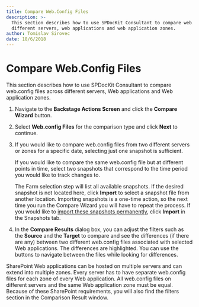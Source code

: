 ```yaml
---
title: Compare Web.Config Files
description: >-
  This section describes how to use SPDocKit Consultant to compare web.config files across
  different servers, web applications and web application zones.
author: Tomislav Sirovec
date: 18/6/2018
---
```


# Compare Web.Config Files

This section describes how to use SPDocKit Consultant to compare web.config files across different servers, Web applications and Web application zones.

1. Navigate to the **Backstage Actions Screen** and click the **Compare Wizard** button.
2. Select **Web.config Files** for the comparison type and click **Next** to continue.
3. If you would like to compare web.config files from two different servers or zones for a specific date, selecting just one snapshot is sufficient.

   If you would like to compare the same web.config file but at different points in time, select two snapshots that correspond to the time period you would like to track changes to.

   The Farm selection step will list all available snapshots. If the desired snapshot is not located here, click **Import** to select a snapshot file from another location. Importing snapshots is a one-time action, so the next time you run the Compare Wizard you will have to repeat the process. If you would like to [import these snapshots permanently](../../get-to-know-spdockit/snapshots-screen.md), click **Import** in the Snapshots tab.

4. In the **Compare Results** dialog box, you can adjust the filters such as the **Source** and the **Target** to compare and see the differences \(if there are any\) between two different web.config files associated with selected Web applications. The differences are highlighted. You can use the buttons to navigate between the files while looking for differences.

SharePoint Web applications can be hosted on multiple servers and can extend into multiple zones. Every server has to have separate web.config files for each zone of every Web application. All web.config files on different servers and the same Web application zone must be equal. Because of these SharePoint requirements, you will also find the filters section in the Comparison Result window.

